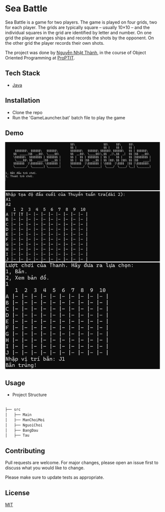 # Sea Battle

Sea Battle is a game for two players. The game is played on four grids, two for each player. The grids are typically square – usually 10×10 – and the individual squares in the grid are identified by letter and number. On one grid the player arranges ships and records the shots by the opponent. On the other grid the player records their own shots.

The project was done by [Nguyễn Nhật Thành](https://github.com/NgNhatThanh), in the course of Object Oriented Programming at [ProPTIT](https://proptit.com/).


## Tech Stack

- [Java](https://www.java.com/en/) 


## Installation

- Clone the repo
- Run the 'GameLauncher.bat' batch file to play the game

## Demo

![Alt text](images/image.png)
![Alt text](images/image-1.png)
![Alt text](images/image-2.png)




## Usage

- Project Structure

```bash

├── src
│   ├── Main
│   ├── ManChoiMoi
│   ├── NguoiChoi
│   ├── BangDau
│   ├── Tau

```

## Contributing

Pull requests are welcome. For major changes, please open an issue first
to discuss what you would like to change.

Please make sure to update tests as appropriate.

## License

[MIT](https://choosealicense.com/licenses/mit/)
